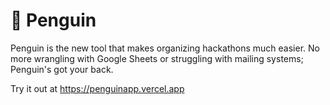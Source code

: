 # 🐧 Penguin

Penguin is the new tool that makes organizing hackathons much easier. No more wrangling with Google Sheets or struggling with mailing systems; Penguin's got your back.

Try it out at https://penguinapp.vercel.app
